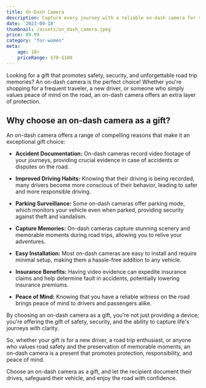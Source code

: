 ```yaml
---
title: On-Dash Camera
description: Capture every journey with a reliable on-dash camera for safety and peace of mind.
date: '2023-09-18'
thumbnail: /assets/on_dash_camera.jpeg
price: 89.99
category: "for-women"
meta:
    age: 18+
    priceRange: $70-$100
---
```

Looking for a gift that promotes safety, security, and unforgettable road trip memories? An on-dash camera is the perfect choice! Whether you're shopping for a frequent traveler, a new driver, or someone who simply values peace of mind on the road, an on-dash camera offers an extra layer of protection.

## Why choose an on-dash camera as a gift?

An on-dash camera offers a range of compelling reasons that make it an exceptional gift choice:

- **Accident Documentation:** On-dash cameras record video footage of your journeys, providing crucial evidence in case of accidents or disputes on the road.

- **Improved Driving Habits:** Knowing that their driving is being recorded, many drivers become more conscious of their behavior, leading to safer and more responsible driving.

- **Parking Surveillance:** Some on-dash cameras offer parking mode, which monitors your vehicle even when parked, providing security against theft and vandalism.

- **Capture Memories:** On-dash cameras capture stunning scenery and memorable moments during road trips, allowing you to relive your adventures.

- **Easy Installation:** Most on-dash cameras are easy to install and require minimal setup, making them a hassle-free addition to any vehicle.

- **Insurance Benefits:** Having video evidence can expedite insurance claims and help determine fault in accidents, potentially lowering insurance premiums.

- **Peace of Mind:** Knowing that you have a reliable witness on the road brings peace of mind to drivers and passengers alike.

By choosing an on-dash camera as a gift, you're not just providing a device; you're offering the gift of safety, security, and the ability to capture life's journeys with clarity.

So, whether your gift is for a new driver, a road trip enthusiast, or anyone who values road safety and the preservation of memorable moments, an on-dash camera is a present that promotes protection, responsibility, and peace of mind.

Choose an on-dash camera as a gift, and let the recipient document their drives, safeguard their vehicle, and enjoy the road with confidence.
